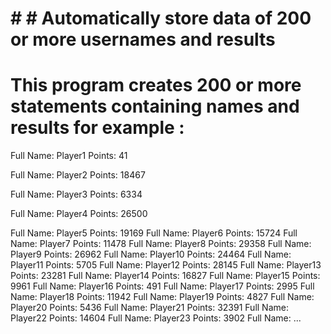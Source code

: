 # # # Automatically store data of 200 or more usernames and results


# This program creates 200 or more statements containing names and results for example :


Full Name: Player1 Points: 41 

Full Name: Player2 Points: 18467 

Full Name: Player3 Points: 6334 

Full Name: Player4 Points: 26500

Full Name: Player5 Points: 19169
Full Name: Player6 Points: 15724
Full Name: Player7 Points: 11478
Full Name: Player8 Points: 29358
Full Name: Player9 Points: 26962
Full Name: Player10 Points: 24464
Full Name: Player11 Points: 5705
Full Name: Player12 Points: 28145
Full Name: Player13 Points: 23281
Full Name: Player14 Points: 16827
Full Name: Player15 Points: 9961
Full Name: Player16 Points: 491
Full Name: Player17 Points: 2995
Full Name: Player18 Points: 11942
Full Name: Player19 Points: 4827
Full Name: Player20 Points: 5436
Full Name: Player21 Points: 32391
Full Name: Player22 Points: 14604
Full Name: Player23 Points: 3902
Full Name: ...
